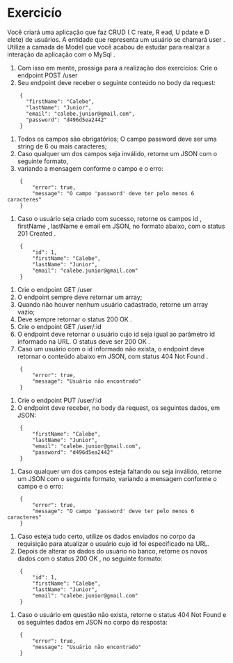 # Exercicío

Você criará uma aplicação que faz CRUD ( C reate, R ead, U pdate e D elete) de usuários. A entidade que representa um usuário se chamará user .
Utilize a camada de Model que você acabou de estudar para realizar a interação da aplicação com o MySql .
  1. Com isso em mente, prossiga para a realização dos exercícios:
Crie o endpoint POST /user
  2. Seu endpoint deve receber o seguinte conteúdo no body da request:
```
    {
      "firstName": "Calebe",
      "lastName": "Junior",
      "email": "calebe.junior@gmail.com",
      "password": "d496d5ea2442"
    }
```

1. Todos os campos são obrigatórios;
O campo password deve ser uma string de 6 ou mais caracteres;
2. Caso qualquer um dos campos seja inválido, retorne um JSON com o seguinte formato,
3. variando a mensagem conforme o campo e o erro:

```
    {
        "error": true,
        "message": "O campo 'password' deve ter pelo menos 6 caracteres"
    }
```
1. Caso o usuário seja criado com sucesso, retorne os campos id , firstName , lastName e email em JSON, no formato abaixo, com o status 201 Created .
```
    {
        "id": 1,
        "firstName": "Calebe",
        "lastName": "Junior",
        "email": "calebe.junior@gmail.com"
    }
```
1. Crie o endpoint GET /user
2. O endpoint sempre deve retornar um array;
3. Quando não houver nenhum usuário cadastrado, retorne um array vazio;
4. Deve sempre retornar o status 200 OK .
5. Crie o endpoint GET /user/:id
6. O endpoint deve retornar o usuário cujo id seja igual ao parâmetro id informado na URL. O status deve ser 200 OK .
7. Caso um usuário com o id informado não exista, o endpoint deve retornar o conteúdo abaixo em JSON, com status 404 Not Found .
```
    {
        "error": true,
        "message": "Usuário não encontrado"
    }
```
1. Crie o endpoint PUT /user/:id
2. O endpoint deve receber, no body da request, os seguintes dados, em JSON:
```
    {
        "firstName": "Calebe",
        "lastName": "Junior",
        "email": "calebe.junior@gmail.com",
        "password": "d496d5ea2442"
    }
```
1. Caso qualquer um dos campos esteja faltando ou seja inválido, retorne um JSON com o seguinte formato, variando a mensagem conforme o campo e o erro:
```
    {
        "error": true,
        "message": "O campo 'password' deve ter pelo menos 6 caracteres"
    }
```
1. Caso esteja tudo certo, utilize os dados enviados no corpo da requisição para atualizar o usuário cujo id foi especificado na URL.
2. Depois de alterar os dados do usuário no banco, retorne os novos dados com o status 200 OK , no seguinte formato:
```
    {
        "id": 1,
        "firstName": "Calebe",
        "lastName": "Junior",
        "email": "calebe.junior@gmail.com"
    }
```
1. Caso o usuário em questão não exista, retorne o status 404 Not Found e os seguintes dados em JSON no corpo da resposta:

```
    {
        "error": true,
        "message": "Usuário não encontrado"
    }
```
